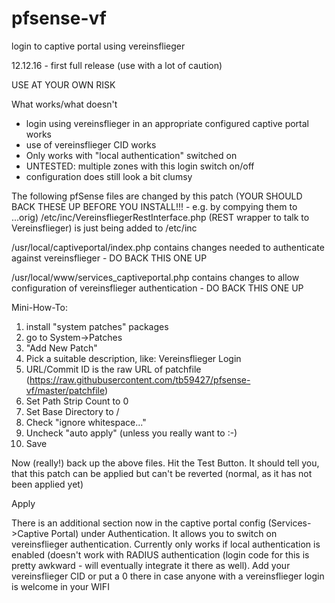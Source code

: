 # pfsense-vf
login to captive portal using vereinsflieger

12.12.16 - first full release (use with a lot of caution)

USE AT YOUR OWN RISK

What works/what doesn't
- login using vereinsflieger in an appropriate configured captive portal works
- use of vereinsflieger CID works
- Only works with "local authentication" switched on
- UNTESTED: multiple zones with this login switch on/off
- configuration does still look a bit clumsy

The following pfSense files are changed by this patch (YOUR SHOULD BACK THESE UP BEFORE YOU INSTALL!!! - e.g. by compying them to ...orig)
/etc/inc/VereinsfliegerRestInterface.php
(REST wrapper to talk to Vereinsflieger) is just being added to /etc/inc

/usr/local/captiveportal/index.php
contains changes needed to authenticate against vereinsflieger - DO BACK THIS ONE UP

/usr/local/www/services_captiveportal.php
contains changes to allow configuration of vereinsflieger authentication - DO BACK THIS ONE UP

Mini-How-To:
1. install "system patches" packages
2. go to System->Patches
3. "Add New Patch"
4. Pick a suitable description, like: Vereinsflieger Login
5. URL/Commit ID is the raw URL of patchfile (https://raw.githubusercontent.com/tb59427/pfsense-vf/master/patchfile)
6. Set Path Strip Count to 0
7. Set Base Directory to /
8. Check "ignore whitespace..."
9. Uncheck "auto apply" (unless you really want to :-)
10. Save

Now (really!) back up the above files. 
Hit the Test Button. It should tell you, that this patch can be applied but can't be reverted (normal, as it has not been applied yet)

Apply

There is an additional section now in the captive portal config (Services->Captive Portal) under Authentication. It allows you to 
switch on vereinsflieger authentication. Currently only works if local authentication is enabled (doesn't work with RADIUS authentication (login code for this is pretty awkward - will eventually integrate it there as well).
Add your vereinsflieger CID or put a 0 there in case anyone with a vereinsflieger login is welcome in your WIFI
